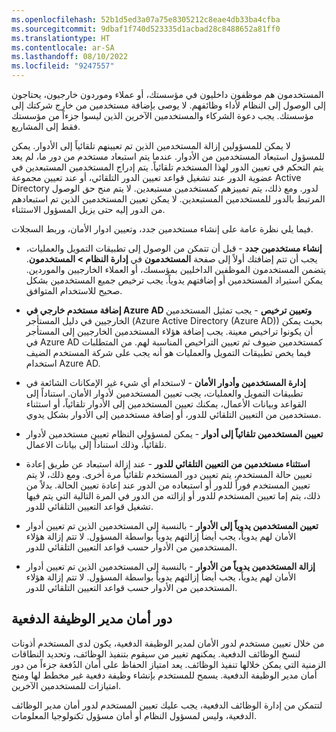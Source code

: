 ```yaml
---
ms.openlocfilehash: 52b1d5ed3a07a75e8305212c8eae4db33ba4cfba
ms.sourcegitcommit: 9dbaf1f740d523335d1acbad28c8488652a81ff0
ms.translationtype: HT
ms.contentlocale: ar-SA
ms.lasthandoff: 08/10/2022
ms.locfileid: "9247557"
---
```

المستخدمون هم موظفون داخليون في مؤسستك، أو عملاء وموردون خارجيون، يحتاجون إلى الوصول إلى النظام لأداء وظائفهم. لا يوصى بإضافة مستخدمين من خارج شركتك إلى مؤسستك. يجب دعوة الشركاء والمستخدمين الآخرين الذين ليسوا جزءاً من مؤسستك فقط إلى المشاريع.

لا يمكن للمسؤولين إزالة المستخدمين الذين تم تعيينهم تلقائياً إلى الأدوار. يمكن للمسؤول استبعاد المستخدمين من الأدوار. عندما يتم استبعاد مستخدم من دور ما، لم يعد يتم التحكم في تعيين الدور لهذا المستخدم تلقائياً. يتم إدراج المستخدمين المستبعدين في عضوية الدور عند تشغيل قواعد تعيين الدور التلقائي، أو عند تعيين مجموعة Active Directory لدور. ومع ذلك، يتم تمييزهم كمستخدمين مستبعدين. لا يتم منح حق الوصول المرتبط بالدور للمستخدمين المستبعدين. لا يمكن تعيين المستخدمين الذين تم استبعادهم من الدور إليه حتى يزيل المسؤول الاستثناء.

فيما يلي نظرة عامة على إنشاء مستخدمين جدد، وتعيين ادوار الأمان، وربط السجلات.


- **إنشاء مستخدمين جدد** - قبل أن تتمكن من الوصول إلى تطبيقات التمويل والعمليات، يجب أن تتم إضافتك أولاً إلى صفحة **المستخدمون** في **إدارة النظام > المستخدمون**. يتضمن المستخدمون الموظفين الداخليين بمؤسسك، أو العملاء الخارجيين والموردين. يمكن استيراد المستخدمين أو إضافتهم يدوياً. يجب ترخيص جميع المستخدمين بشكل صحيح للاستخدام المتوافق.

- **إضافة مستخدم خارجي في Azure AD وتعيين ترخيص** - يجب تمثيل المستخدمين الخارجيين في دليل المستأجر (Azure Active Directory (Azure AD)) بحيث يمكن أن يكونوا تراخيص معينة. يجب إضافة هؤلاء المستخدمين الخارجيين إلى المستأجر في Azure AD كمستخدمين ضيوف ثم تعيين التراخيص المناسبة لهم. من المتطلبات فيما يخص تطبيقات التمويل والعمليات هو أنه يجب على شركة المستخدم الضيف استخدام Azure AD.

- **إدارة المستخدمين وأدوار الأمان** - لاستخدام أي شيء غير الإمكانات الشائعة في تطبيقات التمويل والعمليات، يجب تعيين المستخدمين لأدوار الأمان. استناداً إلى القواعد وبيانات الأعمال، يمكنك تعيين المستخدمين إلى الأدوار تلقائياً، أو استثناء مستخدمين من التعيين التلقائي للدور، أو إضافة مستخدمين إلى الأدوار بشكل يدوي.

- **تعيين المستخدمين تلقائياً إلى أدوار** - يمكن لمسؤولي النظام تعيين مستخدمين لأدوار تلقائياً، وذلك استناداً إلى بيانات الاعمال.

- **استثناء مستخدمين من التعيين التلقائي للدور** - عند إزالة استبعاد عن طريق إعادة تعيين حالة المستخدم، يتم تعيين دور المستخدم تلقائياً مرة أخرى. ومع ذلك، لا يتم تعيين المستخدم فوراً للدور أو استبعاده من الدور عند إعادة تعيين الحالة. بدلاً من ذلك، يتم إما تعيين المستخدم للدور أو إزالته من الدور في المرة التالية التي يتم فيها تشغيل قواعد التعيين التلقائي للدور.

- **تعيين المستخدمين يدوياً إلى الأدوار** - بالنسبة إلى المستخدمين الذين تم تعيين أدوار الأمان لهم يدوياً، يجب أيضاً إزالتهم يدوياً بواسطة المسؤول. لا تتم إزالة هؤلاء المستخدمين من الأدوار حسب قواعد التعيين التلقائي للدور.

- **إزالة المستخدمين يدوياً من الأدوار** - بالنسبة إلى المستخدمين الذين تم تعيين أدوار الأمان لهم يدوياً، يجب أيضاً إزالتهم يدوياً بواسطة المسؤول. لا تتم إزالة هؤلاء المستخدمين من الأدوار حسب قواعد التعيين التلقائي للدور.


## <a name="batch-job-manager-security-role"></a>دور أمان مدير الوظيفة الدفعية

من خلال تعيين مستخدم لدور الأمان لمدير الوظيفة الدفعية، يكون لدى المستخدم أذونات لنسخ الوظائف الدفعية. يمكنهم تغيير من سيقوم بتنفيذ الوظائف، وتحديد النطاقات الزمنية التي يمكن خلالها تنفيذ الوظائف. يعد امتياز الحفاظ على أمان الدُفعة جزءاً من دور أمان مدير الوظيفة الدفعية. يسمح للمستخدم بإنشاء وظيفة دفعية غير مخطط لها ومنح امتيازات للمستخدمين الآخرين.

لتتمكن من إدارة الوظائف الدفعية، يجب عليك تعيين المستخدم لدور أمان مدير الوظائف الدفعية، وليس لمسؤول النظام أو أمان مسؤول تكنولوجيا المعلومات.

